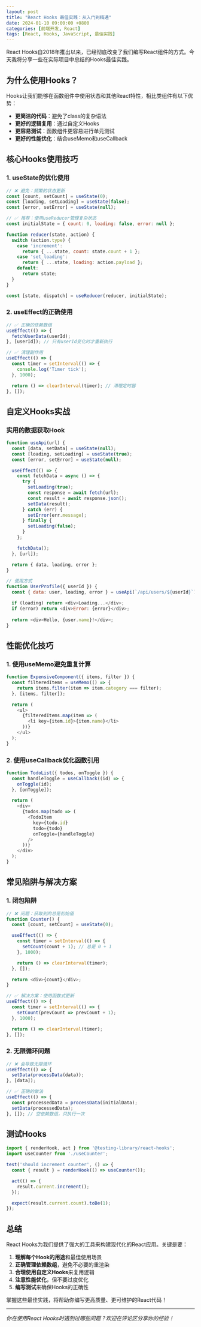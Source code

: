 ```yaml
---
layout: post
title: "React Hooks 最佳实践：从入门到精通"
date: 2024-01-10 09:00:00 +0800
categories: [前端开发, React]
tags: [React, Hooks, JavaScript, 最佳实践]
---
```


React Hooks自2018年推出以来，已经彻底改变了我们编写React组件的方式。今天我将分享一些在实际项目中总结的Hooks最佳实践。

## 为什么使用Hooks？

Hooks让我们能够在函数组件中使用状态和其他React特性，相比类组件有以下优势：

- **更简洁的代码**：避免了class的复杂语法
- **更好的逻辑复用**：通过自定义Hooks
- **更容易测试**：函数组件更容易进行单元测试
- **更好的性能优化**：结合useMemo和useCallback

## 核心Hooks使用技巧

### 1. useState的优化使用

```javascript
// ❌ 避免：频繁的状态更新
const [count, setCount] = useState(0);
const [loading, setLoading] = useState(false);
const [error, setError] = useState(null);

// ✅ 推荐：使用useReducer管理复杂状态
const initialState = { count: 0, loading: false, error: null };

function reducer(state, action) {
  switch (action.type) {
    case 'increment':
      return { ...state, count: state.count + 1 };
    case 'set_loading':
      return { ...state, loading: action.payload };
    default:
      return state;
  }
}

const [state, dispatch] = useReducer(reducer, initialState);
```

### 2. useEffect的正确使用

```javascript
// ✅ 正确的依赖数组
useEffect(() => {
  fetchUserData(userId);
}, [userId]); // 只有userId变化时才重新执行

// ✅ 清理副作用
useEffect(() => {
  const timer = setInterval(() => {
    console.log('Timer tick');
  }, 1000);

  return () => clearInterval(timer); // 清理定时器
}, []);
```

## 自定义Hooks实战

### 实用的数据获取Hook

```javascript
function useApi(url) {
  const [data, setData] = useState(null);
  const [loading, setLoading] = useState(true);
  const [error, setError] = useState(null);

  useEffect(() => {
    const fetchData = async () => {
      try {
        setLoading(true);
        const response = await fetch(url);
        const result = await response.json();
        setData(result);
      } catch (err) {
        setError(err.message);
      } finally {
        setLoading(false);
      }
    };

    fetchData();
  }, [url]);

  return { data, loading, error };
}

// 使用方式
function UserProfile({ userId }) {
  const { data: user, loading, error } = useApi(`/api/users/${userId}`);

  if (loading) return <div>Loading...</div>;
  if (error) return <div>Error: {error}</div>;
  
  return <div>Hello, {user.name}!</div>;
}
```

## 性能优化技巧

### 1. 使用useMemo避免重复计算

```javascript
function ExpensiveComponent({ items, filter }) {
  const filteredItems = useMemo(() => {
    return items.filter(item => item.category === filter);
  }, [items, filter]);

  return (
    <ul>
      {filteredItems.map(item => (
        <li key={item.id}>{item.name}</li>
      ))}
    </ul>
  );
}
```

### 2. 使用useCallback优化函数引用

```javascript
function TodoList({ todos, onToggle }) {
  const handleToggle = useCallback((id) => {
    onToggle(id);
  }, [onToggle]);

  return (
    <div>
      {todos.map(todo => (
        <TodoItem 
          key={todo.id} 
          todo={todo} 
          onToggle={handleToggle} 
        />
      ))}
    </div>
  );
}
```

## 常见陷阱与解决方案

### 1. 闭包陷阱

```javascript
// ❌ 问题：获取到的总是初始值
function Counter() {
  const [count, setCount] = useState(0);

  useEffect(() => {
    const timer = setInterval(() => {
      setCount(count + 1); // 总是 0 + 1
    }, 1000);

    return () => clearInterval(timer);
  }, []);

  return <div>{count}</div>;
}

// ✅ 解决方案：使用函数式更新
useEffect(() => {
  const timer = setInterval(() => {
    setCount(prevCount => prevCount + 1);
  }, 1000);

  return () => clearInterval(timer);
}, []);
```

### 2. 无限循环问题

```javascript
// ❌ 会导致无限循环
useEffect(() => {
  setData(processData(data));
}, [data]);

// ✅ 正确的做法
useEffect(() => {
  const processedData = processData(initialData);
  setData(processedData);
}, []); // 空依赖数组，只执行一次
```

## 测试Hooks

```javascript
import { renderHook, act } from '@testing-library/react-hooks';
import useCounter from './useCounter';

test('should increment counter', () => {
  const { result } = renderHook(() => useCounter());

  act(() => {
    result.current.increment();
  });

  expect(result.current.count).toBe(1);
});
```

## 总结

React Hooks为我们提供了强大的工具来构建现代化的React应用。关键是要：

1. **理解每个Hook的用途**和最佳使用场景
2. **正确管理依赖数组**，避免不必要的重渲染
3. **合理使用自定义Hooks**来复用逻辑
4. **注意性能优化**，但不要过度优化
5. **编写测试**来确保Hooks的正确性

掌握这些最佳实践，将帮助你编写更高质量、更可维护的React代码！

---

*你在使用React Hooks时遇到过哪些问题？欢迎在评论区分享你的经验！* 